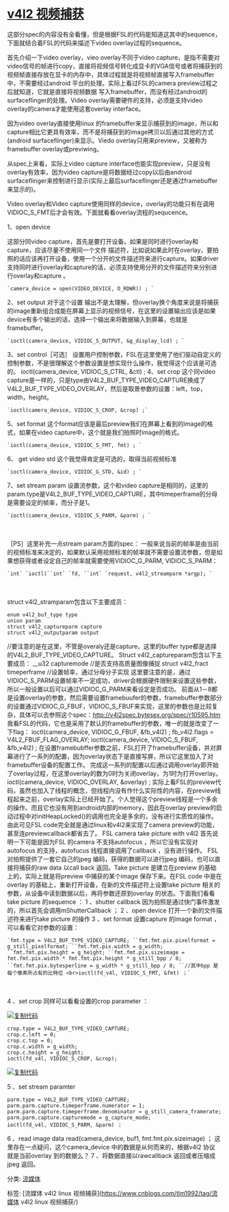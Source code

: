 # [v4l2 视频捕获](https://www.cnblogs.com/tlm1992/archive/2012/06/12/2545772.html)



 

这部分spec的内容没有全看懂，但是根据FSL的代码能知道这其中的sequence，下面就结合着FSL的代码来描述下video overlay过程的sequence。

首先介绍一下video overlay，vieo overlay不同于video capture，是指不需要对video信号的帧进行copy，直接将视频信号转化成显卡的VGA信号或者将捕获到的视频帧直接存放在显卡的内存中，具体过程就是将视频帧直接写入framebuffer中，不需要经过android 平台的处理。实际上看过FSL的camera preview过程之后就知道，它就是直接将视频数据 写入framebuffer，而没有经过android的surfaceflinger的处理。Video overlay需要硬件的支持，必须是支持video overlay的camera才能使用这套overlay interface。

因为video overlay直接使用linux 的framebuffer来显示捕获到的image，所以和capture相比它更具有效率，而不是将捕获到的image拷贝以后通过其他的方式(android surfaceflinger)来显示。Viedo overlay只用来preview，又被称为framebuffer overlay或previwing。

从spec上来看，实际上video capture interface也能实现preview，只是没有overlay有效率，因为video capture是将数据经过copy以后由android surfaceflinger来控制进行显示(实际上最后surfaceflinger还是通过framebuffer来显示的)。

Video overlay和Video capture使用同样的device，overlay的功能只有在调用VIDIOC_S_FMT后才会有效。下面就看看overlay流程的sequcence。

1、open device

这部分同video capture，首先是要打开设备。如果是同时进行overlay和capture，应该尽量不使用同一个文件 描述符，比如说如果此时在overlay，要拍照的话应该再打开设备，使用一个分开的文件描述符来进行capture。如果driver支持同时进行overlay和capture的话，必须支持使用分开的文件描述符来分别进行overlay和capture 。

```
`camera_device = open(VIDEO_DEVICE, O_RDWR)) ; `
```

2、set output
对于这个设置 输出不是太理解，但overlay换个角度来说是将捕获的image重新组合成能在屏幕上显示的视频信号，在这里的设置输出应该是如果device有多个输出的话，选择一个输出来将数据输入到屏幕，也就是framebuffer。 

```
`ioctl(camera_device, VIDIOC_S_OUTPUT, &g_display_lcd) ; `
```

3、set control［可选］
设置用户控制参数，FSL在这里使用了他们驱动自定义的控制参数，不是很理解这个参数设置是想实现什么操作，我觉得这个应该是可选的。
ioctl(camera_device, VIDIOC_S_CTRL, &ctl) ;
4、set crop
这个同video capture是一样的，只是type由V4L2_BUF_TYPE_VIDEO_CAPTURE换成了V4L2_BUF_TYPE_VIDEO_OVERLAY，然后是取景参数的设置：left，top，width，height。 

```
`ioctl(camera_device, VIDIOC_S_CROP, &crop) ;`
```

5、set format
这个format应该是最后preview我们在屏幕上看到的image的格式，如果在video capture中，这个就是我们拍照时image的格式。

```
`ioctl(camera_device, VIDIOC_S_FMT, fmt) ; `
```

 

6、 get video std
这个我觉得肯定是可选的，取得当前视频标准 

```
`ioctl(camera_device, VIDIOC_G_STD, &id) ; `
```

 

7、set stream param
设置流参数，这个和video capture是相同的，这里的param.type是V4L2_BUF_TYPE_VIDEO_CAPTURE，其中timeperframe的分母是需要设定的帧率，而分子是1。 

```
`ioctl(camera_device, VIDIOC_S_PARM, &parm) ; `
```

　　

［PS］这里补充一点stream param方面的spec：
一般来说当前的帧率是由当前的视频标准来决定的，如果默认采用视频标准的帧率就不需要设置流参数，但是如果想获得或者设定自己的帧率就需要使用VIDIOC_G_PARM, VIDIOC_S_PARM：

```
`int` `ioctl(``int` `fd, ``int` `request, v4l2_streamparm *argp); `
```

　　

struct v4l2_stramparam包含以下主要成员：

```
enum v4l2_buf_type type 
union param 
struct v4l2_captureparm capture 
struct v4l2_outputparam output 
```


//要注意的是在这里，不管是overaly还是capture，这里的buffer type都是选择的V4L2_BUF_TYPE_VIDEO_CAPTURE。
Struct v4l2_captureparam包含以下主要成员：
__u32 capturemode
//是否支持高质量图像捕捉
struct v4l2_fract timeperframe
//设置帧率，通过分母分子实现
这里要注意的是，通过 VIDIOC_S_PARM设置帧率不一定成功，driver会根据硬件限制来设置这些参数，所以一般设置以后可以通过VIDIOC_G_PARM来看设定是否成功。
前面从1－8都是设置overlay的参数，然后需要设置framebuufer的参数，framebuffer参数部分的设置通过VIDIOC_G_FBUF，VIDIOC_S_FBUF来实现，这里的参数也是比较复杂，具体可以去参照这个spec：http://v4l2spec.bytesex.org/spec/r10595.htm
我看FSL的代码，它也是采用了默认的framebuffer的参数，唯一的就是改变了一下flag：
ioctl(camera_device, VIDIOC_G_FBUF, &fb_v4l2) ;
fb_v4l2.flags = V4L2_FBUF_FLAG_OVERLAY;
ioctl(camera_device, VIDIOC_S_FBUF, &fb_v4l2) ;
在设置framebubffer参数之前，FSL打开了framebuffer设备，并对屏幕进行了一系列的配置，因为overlay状态下是直接写屏，所以它这里加入了对framebuffer设备的配置工作。
完成这一系列的配置以后通过调用overlay即开始了overlay过程，在这里overlay的数为0时为关闭overlay，为1时为打开overlay。
ioctl(camera_device, VIDIOC_OVERLAY, &overlay) ;
实际上看FSL的preview代码，虽然也加入了线程的概念，但线程内没有作什么实际性的内容，在preview线程起来之前，overlay实际上已经开始了。个人觉得这个preview线程是一个多余的操作。而且它也没有用到android内部的memory，因此在overlay preview的启动过程中对initHeapLocked()的调用也完全是多余的，没有进行实质性的操作。由此可见FSL code完全就是通过linux和v4l2来实现了camera preview的功能，甚至连previewcallback都省去了。 FSL camera take picture with v4l2
首先说明一下可能是因为FSL 的camera 不支持autofocus ，所以它没有实现对autofocus 的支持，autofucus 线程直接调用了callback ，没有进行操作。
FSL 对拍照提供了一套它自己的jpeg 编码，获得的数据可以进行jpeg 编码，也可以直接将捕获的raw data 以call back 返回。Take picture 是建立在preview 的基础 上的，实际上就是将preview 中捕获的某个image 保存下来。在FSL code 中是在overlay 的基础上，重新打开设备，在新的文件描述符上设置take picture 相关的参数，从设备中读到数据以后，再将参数还原到overlay 的状态。下面我们看看take picture 的sequence ：
1 、shutter callback
因为拍照是通过快门事件激发的，所以首先会调用mShutterCallback ；
2 、open device
打开一个新的文件描述符来进行take picture 的操作
3 、set format
设置capture 的image format ，可以看看它对参数的设置：

```
`fmt.type = V4L2_BUF_TYPE_VIDEO_CAPTURE; ``fmt.fmt.pix.pixelformat = g_still_pixelformat; ``fmt.fmt.pix.width = g_width; ``fmt.fmt.pix.height = g_height; ``fmt.fmt.pix.sizeimage = fmt.fmt.pix.width * fmt.fmt.pix.height * g_still_bpp / 8; ``fmt.fmt.pix.bytesperline = g_width * g_still_bpp / 8; ``//其中bpp 是每个像素所占有的比特位 <br>ioctl(fd_v4l, VIDIOC_S_FMT, &fmt) ；`
```

　　

4 、set crop
同样可以看看设置的crop parameter ：

[![复制代码](https://common.cnblogs.com/images/copycode.gif)](javascript:void(0);)

```
crop.type = V4L2_BUF_TYPE_VIDEO_CAPTURE; 
crop.c.left = 0; 
crop.c.top = 0; 
crop.c.width = g_width; 
crop.c.height = g_height; 
ioctl(fd_v4l, VIDIOC_S_CROP, &crop);
```

[![复制代码](https://common.cnblogs.com/images/copycode.gif)](javascript:void(0);)

 

5 、set stream paramter 

```
parm.type = V4L2_BUF_TYPE_VIDEO_CAPTURE; 
parm.parm.capture.timeperframe.numerator = 1; 
parm.parm.capture.timeperframe.denominator = g_still_camera_framerate; 
parm.parm.capture.capturemode = g_capture_mode; 
ioctl(fd_v4l, VIDIOC_S_PARM, &parm) ； 
```

 

6 、read image data
read(camera_device, buf1, fmt.fmt.pix.sizeimage) ；
这里存在一点疑问，这个camera_device 中的数据是从何而来的，根据v4l2 协议 就是当前overlay 到的数据么？
7 、将数据直接以rawcallback 返回或者压缩成jpeg 返回。



分类: [流媒体](https://www.cnblogs.com/tlm1992/category/387697.html)

标签: [流媒体 v4l2 linux 视频捕获](https://www.cnblogs.com/tlm1992/tag/流媒体 v4l2 linux 视频捕获/)